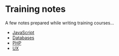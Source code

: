 # Training notes

A few notes prepared while writing training courses...

 - [JavaScript](javascript.md)
 - [Databases](databases.md)
 - [PHP](php.md)
 - [UX](ux.md)
